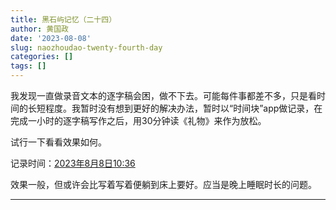 ```yaml
---
title: 黑石屿记忆（二十四）
author: 黄国政
date: '2023-08-08'
slug: naozhoudao-twenty-fourth-day
categories: []
tags: []
---
```


<!--more-->

我发现一直做录音文本的逐字稿会困，做不下去。可能每件事都差不多，只是看时间的长短程度。我暂时没有想到更好的解决办法，暂时以“时间块”app做记录，在完成一小时的逐字稿写作之后，用30分钟读《礼物》来作为放松。

试行一下看看效果如何。

记录时间：<u>2023年8月8日10:36</u>

效果一般，但或许会比写着写着便躺到床上要好。应当是晚上睡眠时长的问题。

---

